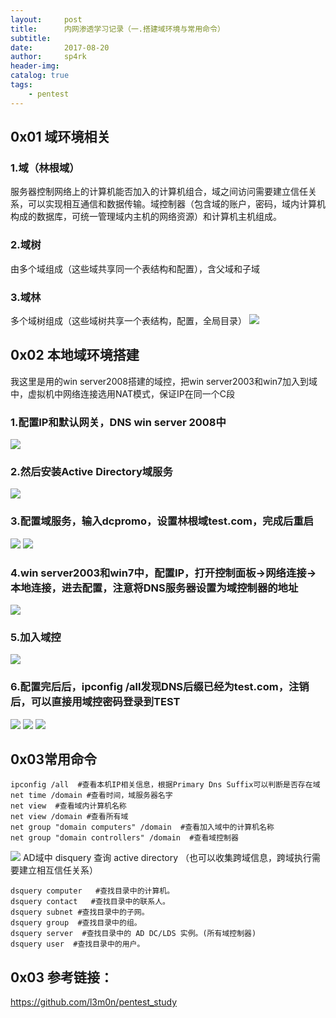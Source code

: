 ```yaml
---
layout:     post
title:      内网渗透学习记录（一.搭建域环境与常用命令）
subtitle:   
date:       2017-08-20
author:     sp4rk
header-img: 
catalog: true
tags:
    - pentest
---
```




## 0x01 域环境相关

### 1.域（林根域）
服务器控制网络上的计算机能否加入的计算机组合，域之间访问需要建立信任关系，可以实现相互通信和数据传输。域控制器（包含域的账户，密码，域内计算机构成的数据库，可统一管理域内主机的网络资源）和计算机主机组成。
### 2.域树
由多个域组成（这些域共享同一个表结构和配置），含父域和子域
### 3.域林
多个域树组成（这些域树共享一个表结构，配置，全局目录）
![](https://tva1.sinaimg.cn/large/006y8mN6ly1g7fcbfr9blj30os0m6gnf.jpg)


<!--more-->


## 0x02 本地域环境搭建
我这里是用的win server2008搭建的域控，把win server2003和win7加入到域中，虚拟机中网络连接选用NAT模式，保证IP在同一个C段
### 1.配置IP和默认网关，DNS win server 2008中
![](https://tva1.sinaimg.cn/large/006y8mN6ly1g7fcbmer3lj30tz0cr0su.jpg)
### 2.然后安装Active Directory域服务
![](https://tva1.sinaimg.cn/large/006y8mN6ly1g7fcc0cb76j30kv0bdmx5.jpg)
### 3.配置域服务，输入dcpromo，设置林根域test.com，完成后重启
![](https://tva1.sinaimg.cn/large/006y8mN6ly1g7fcccs0zkj30on0bqjt5.jpg)
![](https://tva1.sinaimg.cn/large/006y8mN6ly1g7fccj5kizj30rv0ltabi.jpg)

### 4.win server2003和win7中，配置IP，打开控制面板->网络连接->本地连接，进去配置，注意将DNS服务器设置为域控制器的地址
![](https://tva1.sinaimg.cn/large/006y8mN6ly1g7fccuex1nj30lc0gj3zb.jpg)
### 5.加入域控
![](https://tva1.sinaimg.cn/large/006y8mN6ly1g7fcd6xpv9j30jz0dbt9o.jpg)

### 6.配置完后后，ipconfig /all发现DNS后缀已经为test.com，注销后，可以直接用域控密码登录到TEST
![](https://tva1.sinaimg.cn/large/006y8mN6ly1g7fcdcsrttj30ig0br74l.jpg)
![](https://tva1.sinaimg.cn/large/006y8mN6ly1g7fcdiwfetj30ij0btwex.jpg)
![](https://tva1.sinaimg.cn/large/006y8mN6ly1g7fcdojxe8j30bl082mxw.jpg)

## 0x03常用命令
```
ipconfig /all  #查看本机IP相关信息，根据Primary Dns Suffix可以判断是否存在域
net time /domain #查看时间，域服务器名字
net view  #查看域内计算机名称
net view /domain #查看所有域
net group "domain computers" /domain  #查看加入域中的计算机名称
net group "domain controllers" /domain  #查看域控制器
```
![](/Users/sp4rk/Desktop/boke/a.jpg)
AD域中 disquery 查询 active directory
（也可以收集跨域信息，跨域执行需要建立相互信任关系）
```
dsquery computer   #查找目录中的计算机。
dsquery contact   #查找目录中的联系人。
dsquery subnet #查找目录中的子网。
dsquery group  #查找目录中的组。
dsquery server  #查找目录中的 AD DC/LDS 实例。(所有域控制器)
dsquery user  #查找目录中的用户。
```

## 0x03 参考链接：
https://github.com/l3m0n/pentest_study
